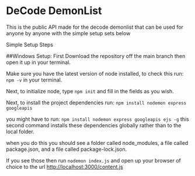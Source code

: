 # DeCode DemonList
This is the public API made for the decode demonlist that can be used for anyone by anyone with the simple setup sets below

Simple Setup Steps

##Windows Setup: 
First Download the repository off the main branch then open it up in your terminal. 

Make sure you have the latest version of node installed, to check this run:
`npm -v` 
in your terminal.

Next, to initialize node, type 
`npm init` 
and fill in the fields as you wish.

Next, to install the project dependencies run:
`npm install nodemon express googleapis`

you might have to run:
`npm install nodemon express googleapis ejs -g`
this second command installs these dependencies globally rather than to the local folder.

when you do this you should see a folder called node_modules, a file called package.json, and a file called package-lock.json. 

If you see those then run 
`nodemon index.js` 
and open up your browser of choice to the url
<a href="http://localhost:3000/"> http://localhost:3000/content.js </a>
